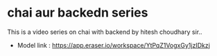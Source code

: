 # chai aur backedn series

This is a video series on chai with backend by hitesh choudhary sir..

- Model link : https://app.eraser.io/workspace/YtPqZ1VogxGy1jzIDkzj